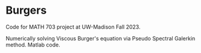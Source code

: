 # Burgers
Code for MATH 703 project at UW-Madison Fall 2023.

Numerically solving Viscous Burger's equation via Pseudo Spectral Galerkin method. Matlab code.
